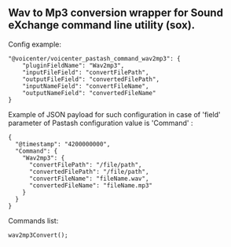 Wav to Mp3 conversion wrapper for Sound eXchange command line utility (sox).
---

Config example:
````
"@voicenter/voicenter_pastash_command_wav2mp3": {
    "pluginFieldName": "Wav2mp3",
    "inputFileField": "convertFilePath",
    "outputFileField": "convertedFilePath",
    "inputNameField": "convertFileName",
    "outputNameField": "convertedFileName"
}
````

Example of JSON payload for such configuration in case of 'field' parameter of Pastash configuration value is 'Command' :
````
{
  "@timestamp": "4200000000",
  "Command": {
    "Wav2mp3": {
      "convertFilePath": "/file/path",
      "convertedFilePath": "/file/path",
      "convertFileName": "fileName.wav",
      "convertedFileName": "fileName.mp3"
    }
  }
}
````

Commands list:
````
wav2mp3Convert();
````